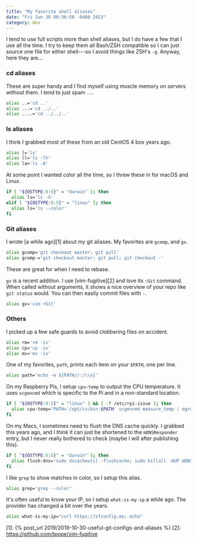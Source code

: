 ```yaml
---
title: "My favorite shell aliases"
date: "Fri Jun 30 00:36:58 -0400 2023"
category: dev
---
```


I tend to use full scripts more than shell aliases, but I do have a few that I
use all the time. I try to keep them all Bash/ZSH compatible so I can just
source one file for either shell---so I avoid things like ZSH's `-g`. Anyway,
here they are...

### cd aliases

These are super handy and I find myself using muscle memory on servers without
them. I tend to just spam `..`.

```bash
alias ..='cd ..'
alias ...='cd ../..'
alias ....='cd ../../..'
```

### ls aliases

I think I grabbed most of these from an old CentOS 4 box years ago.

```bash
alias l='ls'
alias ll='ls -lh'
alias la='ls -A'
```

At some point I wanted color all the time, so I threw these in for macOS and
Linux.

```bash
if [ "${OSTYPE:0:6}" = "darwin" ]; then
  alias ls='ls -G'
elif [ "${OSTYPE:0:5}" = "linux" ]; then
  alias ls='ls --color'
fi
```

### Git aliases

I wrote [a while ago][1] about my git aliases. My favorites are `gcomp`, and
`gv`.

```bash
alias gcomp='git checkout master; git pull'
alias gcomp-='git checkout master; git pull; git checkout -'
```

These are great for when I need to rebase.

`gv` is a recent addition. I use [vim-fugitive][2] and love its `:Git`
command. When called without arguments, it shows a nice overview of your repo
like `git status` would. You can then easily commit files with `-`.

```bash
alias gv='vim +Git'
```

### Others

I picked up a few safe guards to avoid clobbering files on accident.

```bash
alias rm='rm -iv'
alias cp='cp -iv'
alias mv='mv -iv'
```

One of my favorites, `path`, prints each item on your `$PATH`, one per line.

```bash
alias path='echo -e ${PATH//:/\\n}'
```

On my Raspberry Pis, I setup `cpu-temp` to output the CPU temperature. It uses
`vcgencmd` which is specific to the Pi and in a non-standard location.

```bash
if [ "${OSTYPE:0:5}" = "linux" ] && [ -f /etc/rpi-issue ]; then
  alias cpu-temp="PATH='/opt/cv/bin:$PATH' vcgencmd measure_temp | egrep -o '[0-9\\.]+'"
fi
```

On my Macs, I sometimes need to flush the DNS cache quickly. I grabbed this
years ago, and I _think_ it can just be shortened to the `mDNSResponder`
entry, but I never really bothered to check (maybe I will after publishing
this).

```bash
if [ "${OSTYPE:0:6}" = "darwin" ]; then
  alias flush-dns='sudo dscacheutil -flushcache; sudo killall -HUP mDNSResponder'
fi
```

I like `grep` to show matches in color, so I setup this alias.

```bash
alias grep='grep --color'
```

It's often useful to know your IP, so I setup `what-is-my-ip` a while ago. The
provider has changed a bit over the years.

```bash
alias what-is-my-ip="curl https://ifconfig.me; echo"
```

[1]: {% post_url 2019/2019-10-30-useful-git-configs-and-aliases %}
[2]: https://github.com/tpope/vim-fugitive
